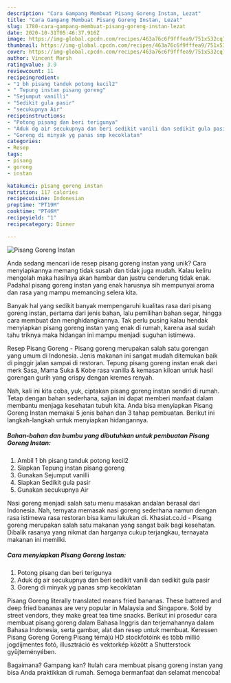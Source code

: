 ```yaml
---
description: "Cara Gampang Membuat Pisang Goreng Instan, Lezat"
title: "Cara Gampang Membuat Pisang Goreng Instan, Lezat"
slug: 1780-cara-gampang-membuat-pisang-goreng-instan-lezat
date: 2020-10-31T05:46:37.916Z
image: https://img-global.cpcdn.com/recipes/463a76c6f9fffea9/751x532cq70/pisang-goreng-instan-foto-resep-utama.jpg
thumbnail: https://img-global.cpcdn.com/recipes/463a76c6f9fffea9/751x532cq70/pisang-goreng-instan-foto-resep-utama.jpg
cover: https://img-global.cpcdn.com/recipes/463a76c6f9fffea9/751x532cq70/pisang-goreng-instan-foto-resep-utama.jpg
author: Vincent Marsh
ratingvalue: 3.9
reviewcount: 11
recipeingredient:
- "1 bh pisang tanduk potong kecil2"
- " Tepung instan pisang goreng"
- "Sejumput vanilli"
- "Sedikit gula pasir"
- "secukupnya Air"
recipeinstructions:
- "Potong pisang dan beri terigunya"
- "Aduk dg air secukupnya dan beri sedikit vanili dan sedikit gula pasir"
- "Goreng di minyak yg panas smp kecoklatan"
categories:
- Resep
tags:
- pisang
- goreng
- instan

katakunci: pisang goreng instan 
nutrition: 117 calories
recipecuisine: Indonesian
preptime: "PT19M"
cooktime: "PT46M"
recipeyield: "1"
recipecategory: Dinner

---
```



![Pisang Goreng Instan](https://img-global.cpcdn.com/recipes/463a76c6f9fffea9/751x532cq70/pisang-goreng-instan-foto-resep-utama.jpg)

Anda sedang mencari ide resep pisang goreng instan yang unik? Cara menyiapkannya memang tidak susah dan tidak juga mudah. Kalau keliru mengolah maka hasilnya akan hambar dan justru cenderung tidak enak. Padahal pisang goreng instan yang enak harusnya sih mempunyai aroma dan rasa yang mampu memancing selera kita.

Banyak hal yang sedikit banyak mempengaruhi kualitas rasa dari pisang goreng instan, pertama dari jenis bahan, lalu pemilihan bahan segar, hingga cara membuat dan menghidangkannya. Tak perlu pusing kalau hendak menyiapkan pisang goreng instan yang enak di rumah, karena asal sudah tahu triknya maka hidangan ini mampu menjadi suguhan istimewa.

Resep Pisang Goreng - Pisang goreng merupakan salah satu gorengan yang umum di Indonesia. Jenis makanan ini sangat mudah ditemukan baik di pinggir jalan sampai di restoran. Tepung pisang goreng instan enak dari merk Sasa, Mama Suka &amp; Kobe rasa vanilla &amp; kemasan kiloan untuk hasil gorengan gurih yang crispy dengan kremes renyah.


Nah, kali ini kita coba, yuk, ciptakan pisang goreng instan sendiri di rumah. Tetap dengan bahan sederhana, sajian ini dapat memberi manfaat dalam membantu menjaga kesehatan tubuh kita. Anda bisa menyiapkan Pisang Goreng Instan memakai 5 jenis bahan dan 3 tahap pembuatan. Berikut ini langkah-langkah untuk menyiapkan hidangannya.

<!--inarticleads1-->

##### Bahan-bahan dan bumbu yang dibutuhkan untuk pembuatan Pisang Goreng Instan:

1. Ambil 1 bh pisang tanduk potong kecil2
1. Siapkan  Tepung instan pisang goreng
1. Gunakan Sejumput vanilli
1. Siapkan Sedikit gula pasir
1. Gunakan secukupnya Air


Nasi goreng menjadi salah satu menu masakan andalan berasal dari Indonesia. Nah, ternyata memasak nasi goreng sederhana namun dengan rasa istimewa rasa restoran bisa kamu lakukan di. Khasiat.co.id - Pisang goreng merupakan salah satu makanan yang sangat baik bagi kesehatan. Dibalik rasanya yang nikmat dan harganya cukup terjangkau, ternayata makanan ini memilki. 

<!--inarticleads2-->

##### Cara menyiapkan Pisang Goreng Instan:

1. Potong pisang dan beri terigunya
1. Aduk dg air secukupnya dan beri sedikit vanili dan sedikit gula pasir
1. Goreng di minyak yg panas smp kecoklatan


Pisang Goreng literally translated means fried bananas. These battered and deep fried bananas are very popular in Malaysia and Singapore. Sold by street vendors, they make great tea time snacks. Berikut ini prosedur cara membuat pisang goreng dalam Bahasa Inggris dan terjemahannya dalam Bahasa Indonesia, serta gambar, alat dan resep untuk membuat. Keressen Pisang Goreng Goreng Pisang témájú HD stockfotóink és több millió jogdíjmentes fotó, illusztráció és vektorkép között a Shutterstock gyűjteményében. 

Bagaimana? Gampang kan? Itulah cara membuat pisang goreng instan yang bisa Anda praktikkan di rumah. Semoga bermanfaat dan selamat mencoba!
